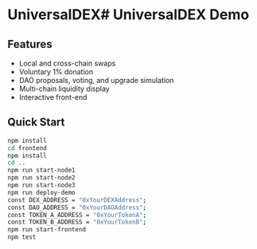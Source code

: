 # UniversalDEX# UniversalDEX Demo

## Features
- Local and cross-chain swaps
- Voluntary 1% donation
- DAO proposals, voting, and upgrade simulation
- Multi-chain liquidity display
- Interactive front-end

## Quick Start
```bash
npm install
cd frontend
npm install
cd ..
npm run start-node1
npm run start-node2
npm run start-node3
npm run deploy-demo
const DEX_ADDRESS = "0xYourDEXAddress";
const DAO_ADDRESS = "0xYourDAOAddress";
const TOKEN_A_ADDRESS = "0xYourTokenA";
const TOKEN_B_ADDRESS = "0xYourTokenB";
npm run start-frontend
npm test

